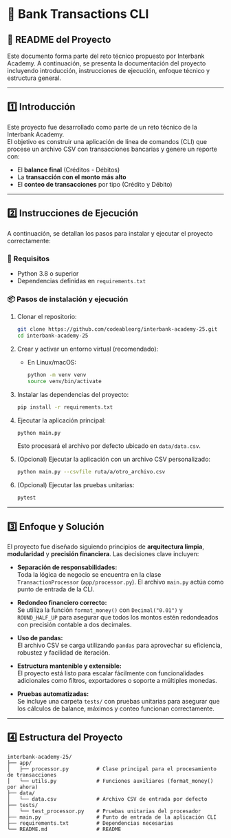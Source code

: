 # 🧾 Bank Transactions CLI

## 🧩 README del Proyecto

Este documento forma parte del reto técnico propuesto por Interbank Academy. A continuación, se presenta la documentación del proyecto incluyendo introducción, instrucciones de ejecución, enfoque técnico y estructura general.

---

## 1️⃣ Introducción

Este proyecto fue desarrollado como parte de un reto técnico de la Interbank Academy.  
El objetivo es construir una aplicación de línea de comandos (CLI) que procese un archivo CSV con transacciones bancarias y genere un reporte con:

- El **balance final** (Créditos - Débitos)
- La **transacción con el monto más alto**
- El **conteo de transacciones** por tipo (Crédito y Débito)

---

## 2️⃣ Instrucciones de Ejecución

A continuación, se detallan los pasos para instalar y ejecutar el proyecto correctamente:

### 🔧 Requisitos

- Python 3.8 o superior
- Dependencias definidas en `requirements.txt`

### 📦 Pasos de instalación y ejecución

1. Clonar el repositorio:

   ```bash
   git clone https://github.com/codeableorg/interbank-academy-25.git
   cd interbank-academy-25
   ```

2. Crear y activar un entorno virtual (recomendado):

   - En Linux/macOS:

     ```bash
     python -m venv venv
     source venv/bin/activate
     ```

3. Instalar las dependencias del proyecto:

   ```bash
   pip install -r requirements.txt
   ```

4. Ejecutar la aplicación principal:

   ```bash
   python main.py
   ```

   Esto procesará el archivo por defecto ubicado en `data/data.csv`.

5. (Opcional) Ejecutar la aplicación con un archivo CSV personalizado:

   ```bash
   python main.py --csvfile ruta/a/otro_archivo.csv
   ```

6. (Opcional) Ejecutar las pruebas unitarias:

   ```bash
   pytest
   ```

---

## 3️⃣ Enfoque y Solución

El proyecto fue diseñado siguiendo principios de **arquitectura limpia**, **modularidad** y **precisión financiera**. Las decisiones clave incluyen:

- **Separación de responsabilidades:**  
  Toda la lógica de negocio se encuentra en la clase `TransactionProcessor` (`app/processor.py`). El archivo `main.py` actúa como punto de entrada de la CLI.

- **Redondeo financiero correcto:**  
  Se utiliza la función `format_money()` con `Decimal("0.01")` y `ROUND_HALF_UP` para asegurar que todos los montos estén redondeados con precisión contable a dos decimales.

- **Uso de pandas:**  
  El archivo CSV se carga utilizando `pandas` para aprovechar su eficiencia, robustez y facilidad de iteración.

- **Estructura mantenible y extensible:**  
  El proyecto está listo para escalar fácilmente con funcionalidades adicionales como filtros, exportadores o soporte a múltiples monedas.

- **Pruebas automatizadas:**  
  Se incluye una carpeta `tests/` con pruebas unitarias para asegurar que los cálculos de balance, máximos y conteo funcionan correctamente.

---

## 4️⃣ Estructura del Proyecto

```
interbank-academy-25/
├── app/
│   ├── processor.py         # Clase principal para el procesamiento de transacciones
│   └── utils.py             # Funciones auxiliares (format_money() por ahora)
├── data/
│   └── data.csv             # Archivo CSV de entrada por defecto
├── tests/
│   └── test_processor.py    # Pruebas unitarias del procesador
├── main.py                  # Punto de entrada de la aplicación CLI
├── requirements.txt         # Dependencias necesarias
└── README.md                # README
```
